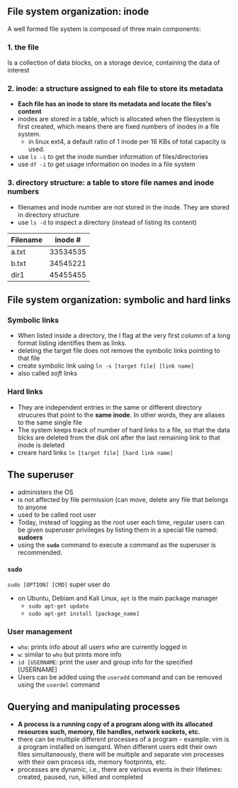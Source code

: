 ## File system organization: inode

A well formed file system is composed of three main components: 

### 1. the file
Is a collection of data blocks, on a storage device, containing the data of interest

### 2. **inode**: a structure assigned to eah file to store its metadata
- **Each file has an inode to store its metadata and locate the files's content**
- inodes are stored in a table, which is allocated when the filesystem is first created, which means there are fixed numbers of inodes in a file system.
    - in linux ext4, a default ratio of 1 inode per 16 KBs of total capacity is used.
- use `ls -i` to get the inode number information of files/directories
- use `df -i` to get usage information on inodes in a file system
  
### 3. directory structure: a table to store file names and inode numbers
- filenames and inode number are not stored in the inode. They are stored in directory structure
- use `ls -d` to inspect a directory (instead of listing its content)

| Filename | inode # |
|----------|----------|
| a.txt    | 33534535 |
| b.txt    | 34545221 |
| dir1     | 45455455 |
   
## File system organization: symbolic and hard links
### Symbolic links
- When listed inside a directory, the l flag at the very first column of a long
format listing identifies them as links.
- deleting the target file does not remove the symbolic links pointing to that file
- create symbolic link using `ln -s [target file] [link name]`
- also called <i>soft</i> links

### Hard links
- They are independent entries in the same or different directory strucures that point to the **same inode**. In other words, they are aliases to the same single file
- The system keeps track of number of hard links to a file, so that the data blcks are deleted from the disk onl after the last remaining link to that inode is deleted
- creare hard links `ln [target file] [hard link name]`

## The superuser
- administers the OS
- is not affected by file permission (can move, delete any file that belongs to anyone
- used to be called root user
- Today, instead of logging as the root user each time, regular users can be given superuser privileges by listing them in a special file named: **sudoers**
- using the **`sudo`** command to execute a command as the superuser is recommended.

### `sudo`
`sudo [OPTION] [CMD]`
super user do 

- on Ubuntu, Debiam and Kali Linux, `apt` is the main package manager
    - `sudo apt-get update`
    - `sudo apt-get install [package_name]`

### User management
- `who`: prints info about all users who are currently logged in
- `w`: similar to `who` but prints more info
- `id [USERNAME`: print the user and group info for the specified [USERNAME]
- Users can be added using the `useradd` command and can be removed using the `userdel` command

## Querying and manipulating processes

- **A process is a running copy of a program along with its allocated resources such, memory, file handles, network sockets, etc.**
- there can be multiple different processes of a program
        - example: vim is a program installed on isengard. When different users edit their own files simultaneously, there will be multiple and separate vim processes with their own process ids, memory footprints, etc.
- processes are dynamic, i.e., there are various events in their lifetimes: created, paused, run, killed and completed

























